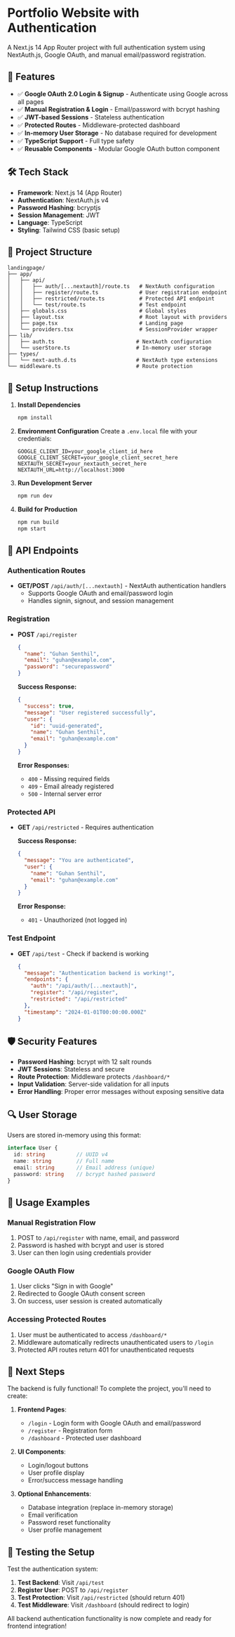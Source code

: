 # Portfolio Website with Authentication

A Next.js 14 App Router project with full authentication system using NextAuth.js, Google OAuth, and manual email/password registration.

## 🚀 Features

- ✅ **Google OAuth 2.0 Login & Signup** - Authenticate using Google across all pages
- ✅ **Manual Registration & Login** - Email/password with bcrypt hashing
- ✅ **JWT-based Sessions** - Stateless authentication
- ✅ **Protected Routes** - Middleware-protected dashboard
- ✅ **In-memory User Storage** - No database required for development
- ✅ **TypeScript Support** - Full type safety
- ✅ **Reusable Components** - Modular Google OAuth button component

## 🛠 Tech Stack

- **Framework**: Next.js 14 (App Router)
- **Authentication**: NextAuth.js v4
- **Password Hashing**: bcryptjs
- **Session Management**: JWT
- **Language**: TypeScript
- **Styling**: Tailwind CSS (basic setup)

## 📁 Project Structure

```
landingpage/
├── app/
│   ├── api/
│   │   ├── auth/[...nextauth]/route.ts   # NextAuth configuration
│   │   ├── register/route.ts             # User registration endpoint
│   │   ├── restricted/route.ts           # Protected API endpoint
│   │   └── test/route.ts                 # Test endpoint
│   ├── globals.css                       # Global styles
│   ├── layout.tsx                        # Root layout with providers
│   ├── page.tsx                          # Landing page
│   └── providers.tsx                     # SessionProvider wrapper
├── lib/
│   ├── auth.ts                          # NextAuth configuration
│   └── userStore.ts                     # In-memory user storage
├── types/
│   └── next-auth.d.ts                   # NextAuth type extensions
└── middleware.ts                        # Route protection
```

## 🔧 Setup Instructions

1. **Install Dependencies**
   ```bash
   npm install
   ```

2. **Environment Configuration**
   Create a `.env.local` file with your credentials:
   ```env
   GOOGLE_CLIENT_ID=your_google_client_id_here
   GOOGLE_CLIENT_SECRET=your_google_client_secret_here
   NEXTAUTH_SECRET=your_nextauth_secret_here
   NEXTAUTH_URL=http://localhost:3000
   ```

3. **Run Development Server**
   ```bash
   npm run dev
   ```

4. **Build for Production**
   ```bash
   npm run build
   npm start
   ```

## 🔐 API Endpoints

### Authentication Routes

- **GET/POST** `/api/auth/[...nextauth]` - NextAuth authentication handlers
  - Supports Google OAuth and email/password login
  - Handles signin, signout, and session management

### Registration

- **POST** `/api/register`
  ```json
  {
    "name": "Guhan Senthil",
    "email": "guhan@example.com",
    "password": "securepassword"
  }
  ```
  
  **Success Response:**
  ```json
  {
    "success": true,
    "message": "User registered successfully",
    "user": {
      "id": "uuid-generated",
      "name": "Guhan Senthil",
      "email": "guhan@example.com"
    }
  }
  ```

  **Error Responses:**
  - `400` - Missing required fields
  - `409` - Email already registered
  - `500` - Internal server error

### Protected API

- **GET** `/api/restricted` - Requires authentication
  
  **Success Response:**
  ```json
  {
    "message": "You are authenticated",
    "user": {
      "name": "Guhan Senthil",
      "email": "guhan@example.com"
    }
  }
  ```

  **Error Response:**
  - `401` - Unauthorized (not logged in)

### Test Endpoint

- **GET** `/api/test` - Check if backend is working
  ```json
  {
    "message": "Authentication backend is working!",
    "endpoints": {
      "auth": "/api/auth/[...nextauth]",
      "register": "/api/register",
      "restricted": "/api/restricted"
    },
    "timestamp": "2024-01-01T00:00:00.000Z"
  }
  ```

## 🛡 Security Features

- **Password Hashing**: bcrypt with 12 salt rounds
- **JWT Sessions**: Stateless and secure
- **Route Protection**: Middleware protects `/dashboard/*`
- **Input Validation**: Server-side validation for all inputs
- **Error Handling**: Proper error messages without exposing sensitive data

## 🔍 User Storage

Users are stored in-memory using this format:
```typescript
interface User {
  id: string          // UUID v4
  name: string        // Full name
  email: string       // Email address (unique)
  password: string    // bcrypt hashed password
}
```

## 📝 Usage Examples

### Manual Registration Flow
1. POST to `/api/register` with name, email, and password
2. Password is hashed with bcrypt and user is stored
3. User can then login using credentials provider

### Google OAuth Flow
1. User clicks "Sign in with Google"
2. Redirected to Google OAuth consent screen
3. On success, user session is created automatically

### Accessing Protected Routes
1. User must be authenticated to access `/dashboard/*`
2. Middleware automatically redirects unauthenticated users to `/login`
3. Protected API routes return 401 for unauthenticated requests

## 🚦 Next Steps

The backend is fully functional! To complete the project, you'll need to create:

1. **Frontend Pages**:
   - `/login` - Login form with Google OAuth and email/password
   - `/register` - Registration form
   - `/dashboard` - Protected user dashboard

2. **UI Components**:
   - Login/logout buttons
   - User profile display
   - Error/success message handling

3. **Optional Enhancements**:
   - Database integration (replace in-memory storage)
   - Email verification
   - Password reset functionality
   - User profile management

## 🎯 Testing the Setup

Test the authentication system:

1. **Test Backend**: Visit `/api/test`
2. **Register User**: POST to `/api/register`
3. **Test Protection**: Visit `/api/restricted` (should return 401)
4. **Test Middleware**: Visit `/dashboard` (should redirect to login)

All backend authentication functionality is now complete and ready for frontend integration!